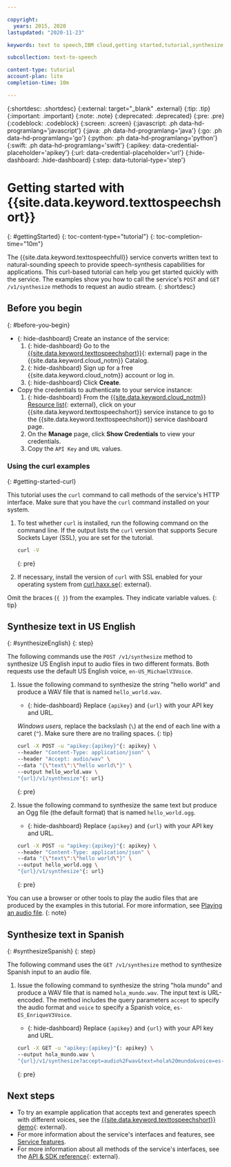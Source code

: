 ```yaml
---

copyright:
  years: 2015, 2020
lastupdated: "2020-11-23"

keywords: text to speech,IBM cloud,getting started,tutorial,synthesize audio,speech synthesis

subcollection: text-to-speech

content-type: tutorial
account-plan: lite
completion-time: 10m

---
```


{:shortdesc: .shortdesc}
{:external: target="_blank" .external}
{:tip: .tip}
{:important: .important}
{:note: .note}
{:deprecated: .deprecated}
{:pre: .pre}
{:codeblock: .codeblock}
{:screen: .screen}
{:javascript: .ph data-hd-programlang='javascript'}
{:java: .ph data-hd-programlang='java'}
{:go: .ph data-hd-programlang='go'}
{:python: .ph data-hd-programlang='python'}
{:swift: .ph data-hd-programlang='swift'}
{:apikey: data-credential-placeholder='apikey'}
{:url: data-credential-placeholder='url'}
{:hide-dashboard: .hide-dashboard}
{:step: data-tutorial-type='step'}

# Getting started with {{site.data.keyword.texttospeechshort}}
{: #gettingStarted}
{: toc-content-type="tutorial"}
{: toc-completion-time="10m"}

The {{site.data.keyword.texttospeechfull}} service converts written text to natural-sounding speech to provide speech-synthesis capabilities for applications. This curl-based tutorial can help you get started quickly with the service. The examples show you how to call the service's `POST` and `GET /v1/synthesize` methods to request an audio stream.
{: shortdesc}

## Before you begin
{: #before-you-begin}

- {: hide-dashboard}  Create an instance of the service:
    1.  {: hide-dashboard} Go to the [{{site.data.keyword.texttospeechshort}}](https://{DomainName}/catalog/services/text-to-speech){: external} page in the {{site.data.keyword.cloud_notm}} Catalog.
    1.  {: hide-dashboard} Sign up for a free {{site.data.keyword.cloud_notm}} account or log in.
    1.  {: hide-dashboard} Click **Create**.
-   Copy the credentials to authenticate to your service instance:
    1.  {: hide-dashboard} From the [{{site.data.keyword.cloud_notm}} Resource list](https://{DomainName}/resources){: external}, click on your {{site.data.keyword.texttospeechshort}} service instance to go to the {{site.data.keyword.texttospeechshort}} service dashboard page.
    1.  On the **Manage** page, click **Show Credentials** to view your credentials.
    1.  Copy the `API Key` and `URL` values.

### Using the curl examples
{: #getting-started-curl}

This tutorial uses the `curl` command to call methods of the service's HTTP interface. Make sure that you have the `curl` command installed on your system.

1.  To test whether `curl` is installed, run the following command on the command line. If the output lists the `curl` version that supports Secure Sockets Layer (SSL), you are set for the tutorial.

    ```bash
    curl -V
    ```
    {: pre}

1.  If necessary, install the version of `curl` with SSL enabled for your operating system from [curl.haxx.se](https://curl.haxx.se/){: external}.

Omit the braces (`{ }`) from the examples. They indicate variable values.
{: tip}

## Synthesize text in US English
{: #synthesizeEnglish}
{: step}

The following commands use the `POST /v1/synthesize` method to synthesize US English input to audio files in two different formats. Both requests use the default US English voice, `en-US_MichaelV3Voice`.

1.  Issue the following command to synthesize the string "hello world" and produce a WAV file that is named `hello_world.wav`.
    -   {: hide-dashboard} Replace `{apikey}` and `{url}` with your API key and URL.

    *Windows users,* replace the backslash (`\`) at the end of each line with a caret (`^`). Make sure there are no trailing spaces.
    {: tip}

    ```bash
    curl -X POST -u "apikey:{apikey}"{: apikey} \
    --header "Content-Type: application/json" \
    --header "Accept: audio/wav" \
    --data "{\"text\":\"hello world\"}" \
    --output hello_world.wav \
    "{url}/v1/synthesize"{: url}
    ```
    {: pre}

1.  Issue the following command to synthesize the same text but produce an Ogg file (the default format) that is named `hello_world.ogg`.
    -   {: hide-dashboard} Replace `{apikey}` and `{url}` with your API key and URL.

    ```bash
    curl -X POST -u "apikey:{apikey}"{: apikey} \
    --header "Content-Type: application/json" \
    --data "{\"text\":\"hello world\"}" \
    --output hello_world.ogg \
    "{url}/v1/synthesize"{: url}
    ```
    {: pre}

You can use a browser or other tools to play the audio files that are produced by the examples in this tutorial. For more information, see [Playing an audio file](/docs/text-to-speech?topic=text-to-speech-audioFormats#formatsPlay).
{: note}

## Synthesize text in Spanish
{: #synthesizeSpanish}
{: step}

The following command uses the `GET /v1/synthesize` method to synthesize Spanish input to an audio file.

1.  Issue the following command to synthesize the string "hola mundo" and produce a WAV file that is named `hola_mundo.wav`. The input text is URL-encoded. The method includes the query parameters `accept` to specify the audio format and `voice` to specify a Spanish voice, `es-ES_EnriqueV3Voice`.
    -   {: hide-dashboard} Replace `{apikey}` and `{url}` with your API key and URL.

    ```bash
    curl -X GET -u "apikey:{apikey}"{: apikey} \
    --output hola_mundo.wav \
    "{url}/v1/synthesize?accept=audio%2Fwav&text=hola%20mundo&voice=es-ES_EnriqueV3Voice"{: url}
    ```
    {: pre}

## Next steps

-   To try an example application that accepts text and generates speech with different voices, see the [{{site.data.keyword.texttospeechshort}} demo](https://www.ibm.com/demos/live/tts-demo/self-service/home){: external}.
-   For more information about the service's interfaces and features, see [Service features](/docs/text-to-speech?topic=text-to-speech-service-features).
-   For more information about all methods of the service's interfaces, see the [API & SDK reference](https://{DomainName}/apidocs/text-to-speech){: external}.
